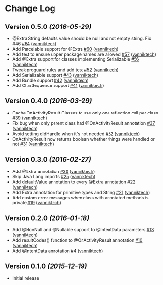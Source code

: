 # Change Log

Version 0.5.0 *(2016-05-29)*
--------------------------------

- @Extra String defaults value should be null and not empty string. Fix \#46 [\#64](https://github.com/vanniktech/OnActivityResult/pull/64) ([vanniktech](https://github.com/vanniktech))
- Add Parcelable support for @Extra [\#60](https://github.com/vanniktech/OnActivityResult/pull/60) ([vanniktech](https://github.com/vanniktech))
- Add test to ensure upper package names are allowed [\#57](https://github.com/vanniktech/OnActivityResult/pull/57) ([vanniktech](https://github.com/vanniktech))
- Add @Extra support for classes implementing Serializable [\#56](https://github.com/vanniktech/OnActivityResult/pull/56) ([vanniktech](https://github.com/vanniktech))
- Tweak proguard rules and add test [\#52](https://github.com/vanniktech/OnActivityResult/pull/52) ([vanniktech](https://github.com/vanniktech))
- Add Serializable support [\#43](https://github.com/vanniktech/OnActivityResult/pull/43) ([vanniktech](https://github.com/vanniktech))
- Add Bundle support [\#42](https://github.com/vanniktech/OnActivityResult/pull/42) ([vanniktech](https://github.com/vanniktech))
- Add CharSequence support [\#41](https://github.com/vanniktech/OnActivityResult/pull/41) ([vanniktech](https://github.com/vanniktech))

Version 0.4.0 *(2016-03-29)*
--------------------------------

- Cache OnActivityResult Classes to use only one reflection call per class [\#39](https://github.com/vanniktech/OnActivityResult/pull/39) ([vanniktech](https://github.com/vanniktech))
- Fix bug when only parent class had @OnActivityResult annotation [\#37](https://github.com/vanniktech/OnActivityResult/pull/37) ([vanniktech](https://github.com/vanniktech))
- Avoid setting didHandle when it's not needed [\#32](https://github.com/vanniktech/OnActivityResult/pull/32) ([vanniktech](https://github.com/vanniktech))
- OnActivityResult now returns boolean whether things were handled or not [\#31](https://github.com/vanniktech/OnActivityResult/pull/31) ([vanniktech](https://github.com/vanniktech))

Version 0.3.0 *(2016-02-27)*
--------------------------------

- Add @Extra annotation [\#26](https://github.com/vanniktech/OnActivityResult/pull/26) ([vanniktech](https://github.com/vanniktech))
- Skip Java Lang imports [\#25](https://github.com/vanniktech/OnActivityResult/pull/25) ([vanniktech](https://github.com/vanniktech))
- Add defaultValue annotation to every @Extra annotation [\#22](https://github.com/vanniktech/OnActivityResult/pull/22) ([vanniktech](https://github.com/vanniktech))
- Add Extra annotation for primitive types and String [\#21](https://github.com/vanniktech/OnActivityResult/pull/21) ([vanniktech](https://github.com/vanniktech))
- Add custom error messages when class with annotated methods is private [\#19](https://github.com/vanniktech/OnActivityResult/pull/19) ([vanniktech](https://github.com/vanniktech))

Version 0.2.0 *(2016-01-18)*
----------------------------

- Add @NonNull and @Nullable support to @IntentData parameters [\#13](https://github.com/vanniktech/OnActivityResult/pull/13) ([vanniktech](https://github.com/vanniktech))
- Add resultCodes\(\) function to @OnActivityResult annotation [\#10](https://github.com/vanniktech/OnActivityResult/pull/10) ([vanniktech](https://github.com/vanniktech))
- Add @IntentData annotation [\#4](https://github.com/vanniktech/OnActivityResult/pull/4) ([vanniktech](https://github.com/vanniktech))

Version 0.1.0 *(2015-12-19)*
----------------------------

- Initial release